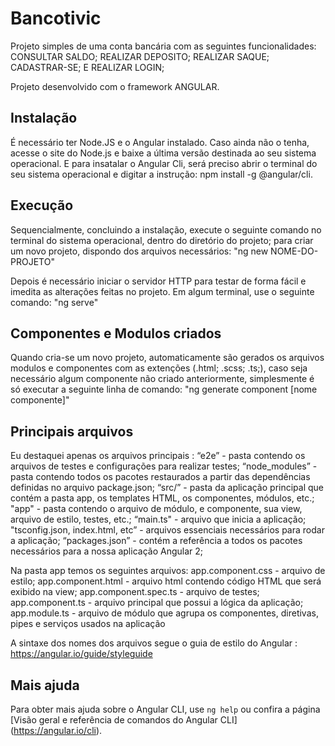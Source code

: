 # Bancotivic
Projeto simples de uma conta bancária com as seguintes funcionalidades:
CONSULTAR SALDO;
REALIZAR DEPOSITO; 
REALIZAR SAQUE;
CADASTRAR-SE;
E REALIZAR LOGIN;  

Projeto desenvolvido com o framework ANGULAR.  

## Instalação

É necessário ter Node.JS e o Angular instalado. Caso ainda não o tenha, acesse o site do Node.js e baixe a última versão destinada ao seu sistema operacional. E para insatalar o Angular Cli, será preciso abrir o terminal do seu sistema operacional e digitar a instrução: npm install -g @angular/cli.

## Execução 

Sequencialmente, concluindo a instalação, execute o seguinte comando no terminal do sistema operacional, dentro do diretório do projeto; para criar um novo projeto, dispondo dos arquivos necessários: 
"ng new NOME-DO-PROJETO"

Depois é necessário iniciar o servidor HTTP para testar de forma fácil e imedita as alterações feitas no projeto. 
Em algum terminal, use o seguinte comando: "ng serve"

## Componentes e Modulos criados

Quando cria-se um novo projeto, automaticamente são gerados os arquivos modulos e componentes com as extenções (.html; .scss; .ts;), caso seja necessário algum componente não criado anteriormente, simplesmente é só executar a seguinte linha de comando: "ng generate component [nome componente]" 

## Principais arquivos 

Eu destaquei apenas os arquivos principais :
“e2e” - pasta contendo os arquivos de testes e configurações para realizar testes;
“node_modules” - pasta contendo todos os pacotes restaurados a partir das dependências definidas no arquivo package.json;
“src/” - pasta da aplicação principal que contém a pasta app, os templates HTML, os componentes, módulos, etc.;
"app" - pasta contendo o arquivo de  módulo, e componente, sua view, arquivo de estilo, testes, etc.;
“main.ts" -  arquivo que inicia a aplicação; 
"tsconfig.json, index.html, etc” - arquivos essenciais necessários para rodar a aplicação;
“packages.json” - contém a referência a todos os pacotes necessários para a nossa aplicação Angular 2;

Na pasta app temos os seguintes arquivos:
app.component.css - arquivo de estilo;
app.component.html - arquivo html contendo código HTML que será exibido na view;
app.component.spec.ts - arquivo de testes;
app.component.ts - arquivo principal que possui a lógica da aplicação;
app.module.ts - arquivo de módulo que agrupa os componentes, diretivas, pipes e serviços usados na aplicação

A sintaxe dos nomes dos arquivos segue o guia de estilo do Angular : https://angular.io/guide/styleguide


## Mais ajuda

Para obter mais ajuda sobre o Angular CLI, use `ng help` ou confira a página [Visão geral e referência de comandos do Angular CLI] (https://angular.io/cli).
